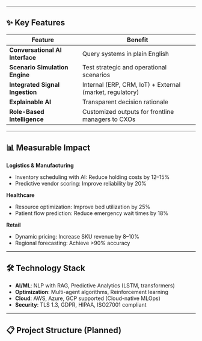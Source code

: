 
---

## ✨ Key Features

| Feature | Benefit |
|---------|---------|
| **Conversational AI Interface** | Query systems in plain English |
| **Scenario Simulation Engine** | Test strategic and operational scenarios |
| **Integrated Signal Ingestion** | Internal (ERP, CRM, IoT) + External (market, regulatory) |
| **Explainable AI** | Transparent decision rationale |
| **Role-Based Intelligence** | Customized outputs for frontline managers to CXOs |

---

## 📊 Measurable Impact

**Logistics & Manufacturing**
- Inventory scheduling with AI: Reduce holding costs by 12–15%
- Predictive vendor scoring: Improve reliability by 20%

**Healthcare**
- Resource optimization: Improve bed utilization by 25%
- Patient flow prediction: Reduce emergency wait times by 18%

**Retail**
- Dynamic pricing: Increase SKU revenue by 8–10%
- Regional forecasting: Achieve >90% accuracy

---

## 🛠️ Technology Stack

- **AI/ML**: NLP with RAG, Predictive Analytics (LSTM, transformers)
- **Optimization**: Multi-agent algorithms, Reinforcement learning
- **Cloud**: AWS, Azure, GCP supported (Cloud-native MLOps)
- **Security**: TLS 1.3, GDPR, HIPAA, ISO27001 compliant

---

## 📋 Project Structure (Planned)
